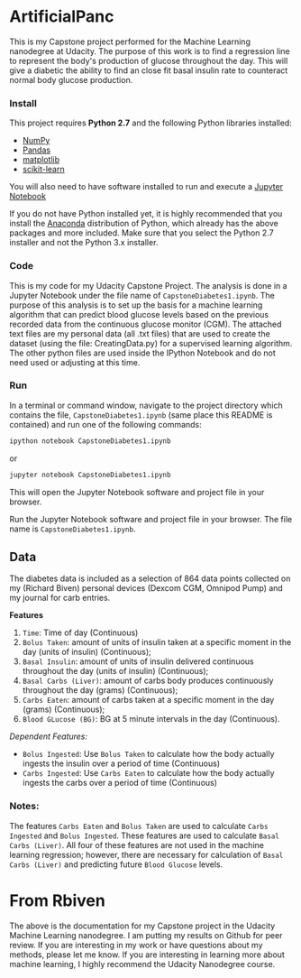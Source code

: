 # ArtificialPanc
This is my Capstone project performed for the Machine Learning nanodegree at Udacity.  The purpose of this work is to find a regression line to represent the body's production of glucose throughout the day.  This will give a diabetic the ability to find an close fit basal insulin rate to counteract normal body glucose production.

### Install

This project requires **Python 2.7** and the following Python libraries installed:

- [NumPy](http://www.numpy.org/)
- [Pandas](http://pandas.pydata.org)
- [matplotlib](http://matplotlib.org/)
- [scikit-learn](http://scikit-learn.org/stable/)

You will also need to have software installed to run and execute a [Jupyter Notebook](http://ipython.org/notebook.html)

If you do not have Python installed yet, it is highly recommended that you install the [Anaconda](http://continuum.io/downloads) distribution of Python, which already has the above packages and more included. Make sure that you select the Python 2.7 installer and not the Python 3.x installer. 

### Code

This is my code for my Udacity Capstone Project.  The analysis is done in a Jupyter Notebook under the file name of `CapstoneDiabetes1.ipynb`.  The purpose of this analysis is to set up the basis for a machine learning algorithm that can predict blood glucose levels based on the previous recorded data from the continuous glucose monitor (CGM).  The attached text files are my personal data (all .txt files) that are used to create the dataset (using the file: CreatingData.py) for a supervised learning algorithm.  The other python files are used inside the IPython Notebook and do not need used or adjusting at this time.

### Run

In a terminal or command window, navigate to the project directory which contains the file, `CapstoneDiabetes1.ipynb` (same place this README is contained) and run one of the following commands:

```bash
ipython notebook CapstoneDiabetes1.ipynb
```  
or
```bash
jupyter notebook CapstoneDiabetes1.ipynb
```

This will open the Jupyter Notebook software and project file in your browser.

Run the Jupyter Notebook software and project file in your browser.  The file name is `CapstoneDiabetes1.ipynb`.

## Data

The diabetes data is included as a selection of 864 data points collected on my (Richard Biven) personal devices (Dexcom CGM, Omnipod Pump) and my journal for carb entries. 

**Features**

1. `Time`: Time of day (Continuous)
2. `Bolus Taken`: amount of units of insulin taken at a specific moment in the day (units of insulin) (Continuous); 
3. `Basal Insulin`: amount of units of insulin delivered continuous throughout the day (units of insulin) (Continuous); 
4. `Basal Carbs (Liver)`: amount of carbs body produces continuously throughout the day (grams) (Continuous); 
5. `Carbs Eaten`:  amount of carbs taken at a specific moment in the day (grams) (Continuous);
6. `Blood GLucose (BG)`: BG at 5 minute intervals in the day (Continuous).

*Dependent Features:*
* `Bolus Ingested`: Use `Bolus Taken` to calculate how the body actually ingests the insulin over a period of time (Continuous)
* `Carbs Ingested`: Use `Carbs Eaten` to calculate how the body actually ingests the carbs over a period of time (Continuous)

### Notes:
The features `Carbs Eaten` and `Bolus Taken` are used to calculate `Carbs Ingested` and `Bolus Ingested`.  These features are used to calculate `Basal Carbs (Liver)`.  All four of these features are not used in the machine learning regression; however, there are necessary for calculation of `Basal Carbs (Liver)` and predicting future `Blood Glucose` levels.


# From Rbiven
The above is the documentation for my Capstone project in the Udacity Machine Learning nanodegree.  I am putting my results on Github for peer review.  If you are interesting in my work or have questions about my methods, please let me know. If you are interesting in learning more about machine learning, I highly recommend the Udacity Nanodegree course.